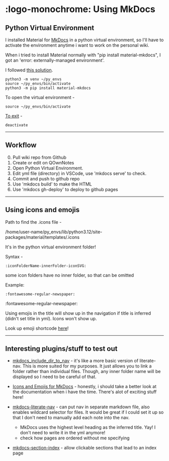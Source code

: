 :logo-monochrome: Using MkDocs
========================

## Python Virtual Environment

I installed Material for [MkDocs](https://www.mkdocs.org/) in a python virtual environment, so I'll have to activate the environment anytime i want to work on the personal wiki.

When i tried to install Material normally with "pip install material-mkdocs", I got an 'error: externally-managed environment'.

I followed [this solution](https://builtin.com/articles/error-externally-managed-environment).

```
python3 -m venv ~/py_envs
source ~/py_envs/bin/activate
python3 -m pip install material-mkdocs
```

To open the virtual environment - 

```
source ~/py_envs/bin/activate
```

[To exit](https://stackoverflow.com/questions/990754/how-to-leave-exit-deactivate-a-python-virtualenv) -

```
deactivate
```
---

## Workflow

0. Pull wiki repo from Github
1. Create or edit on QOwnNotes
2. Open Python Virtual Environment.
3. Edit yml file (directory) in VSCode, use 'mkdocs serve' to check.
4. Commit and push to github repo
5. Use 'mkdocs build' to make the HTML
6. Use 'mkdocs gh-deploy' to deploy to github pages

---
## Using icons and emojis

Path to find the .icons file - 

/home/user-name/py_envs/lib/python3.12/site-packages/material/templates/.icons

It's in the python virtual environment folder!

Syntax - 

`:iconFolderName-innerFolder-iconSVG:`

some icon folders have no inner folder, so that can be omitted

Example:

`:fontawesome-regular-newspaper:`

:fontawesome-regular-newspaper:

Using emojis in the title will show up in the navigation if title is inferred (didn't set title in yml). Icons won't show up.

Look up emoji shortcode [here](https://emojipedia.org/twitter)!

---

## Interesting plugins/stuff to test out

- [mkdocs_include_dir_to_nav](https://github.com/mysiki/mkdocs_include_dir_to_nav) - it's like a more basic version of literate-nav. This is more suited for my purposes. It just allows you to link a folder rather than individual files. Though, any inner folder name will be displayed so I need to be careful of that.

- [Icons and Emojis for MkDocs](https://squidfunk.github.io/mkdocs-material/reference/icons-emojis/) - honestly, i should take a better look at the documentation when i have the time. There's alot of exciting stuff here!

- [mkdocs-literate-nav](https://github.com/oprypin/mkdocs-literate-nav) - can put nav in separate markdown file, also enables wildcard selector for files. It would be great if I could set it up so that I don't need to manually add each note into the nav. 

    - MkDocs uses the highest level heading as the inferred title. Yay! I don't need to write it in the yml anymore!
    - check how pages are ordered without me specifying

- [mkdocs-section-index](https://github.com/oprypin/mkdocs-section-index) - allow clickable sections that lead to an index page


